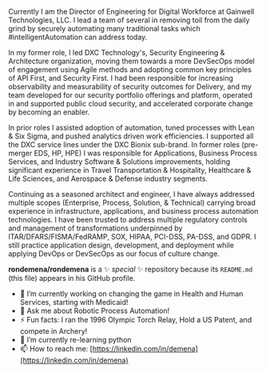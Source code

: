 Currently I am the Director of Engineering for Digital Workforce at Gainwell Technologies, LLC.  I lead a team of several in removing toil from the daily grind by securely automating many traditional tasks which #intelligentAutomation can address today.

In my former role, I led DXC Technology's, Security Engineering & Architecture organization, moving them towards a more DevSecOps model of engagement using Agile methods and adopting common key principles of API First, and Security First. I had been responsible for increasing observability and measurability of security outcomes for Delivery, and my team developed for our security portfolio offerings and platform, operated in and supported public cloud security, and accelerated corporate change by becoming an enabler. 

In prior roles I assisted adoption of automation, tuned processes with Lean & Six Sigma, and pushed analytics driven work efficiencies.  I supported all the DXC service lines under the DXC Bionix sub-brand.  In former roles (pre-merger EDS, HP, HPE) I was responsible for Applications, Business Process Services, and Industry Software & Solutions improvements, holding significant experience in Travel Transportation & Hospitality, Healthcare & Life Sciences, and Aerospace & Defense industry segments.

Continuing as a seasoned architect and engineer, I have always addressed multiple scopes (Enterprise, Process, Solution, & Technical) carrying broad experience in infrastructure, applications, and business process automation technologies.  I have been trusted to address multiple regulatory controls and management of transformations underpinned by ITAR/DFARS/FISMA/FedRAMP, SOX, HIPAA, PCI-DSS, PA-DSS, and GDPR.  I still practice application design, development, and deployment while applying DevOps or DevSecOps as our focus of culture change.

**rondemena/rondemena** is a ✨ _special_ ✨ repository because its `README.md` (this file) appears in his GitHub profile.

- 🔭 I’m currently working on changing the game in Health and Human Services, starting with Medicaid!
- 💬 Ask me about Robotic Process Automation!
- ⚡ Fun facts: I ran the 1996 Olympic Torch Relay, Hold a US Patent, and compete in Archery!
- 🌱 I’m currently re-learning python
- 📫 How to reach me: [https://linkedin.com/in/demena](https://linkedin.com/in/demena)

<!--
- 👯 I’m looking to collaborate on ...
- 🤔 I’m looking for help with ...
- 💬 Ask me about ...
- 😄 Pronouns: ...
- ⚡ Fun fact: ...
-->
